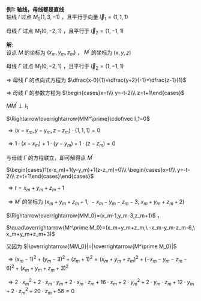 **例1: 轴线，母线都是直线**  
轴线 $l$ 过点 $M_0(1,3,-1)$ ，且平行于向量 $\vec l_1=(1,1,1)$  
  
母线 $\Gamma$ 过点 $M_1(0,-2,1)$ ，且平行于 $\vec l_2=(1,-1,1)$  
  
**解**:  
设点 $M$ 的坐标为 $(x_m,y_m,z_m)$ ， $M^\prime$ 的坐标为 $(x,y,z)$  
  
母线 $\Gamma$ 过点 $M_1(0,-2,1)$ ，且平行于 $\vec l_2=(1,-1,1)$  
  
$\Rightarrow$ 母线 $\Gamma$ 的点向式方程为 $\dfrac{x-0}{1}=\dfrac{y+2}{-1}=\dfrac{z-1}{1}$  
  
$\Rightarrow$ 母线 $\Gamma$ 的参数方程为 $\begin{cases}x=t\\\ y=-t-2\\\ z=t+1\end{cases}$  
  
${MM^\prime}\perp l_1$  
  
$\Rightarrow\overrightarrow{MM^\prime}\cdot\vec l_1=0$  
  
$\Rightarrow(x-x_m,y-y_m,z-z_m)\cdot(1,1,1)=0$  
  
$\Rightarrow1\cdot(x-x_m)+1\cdot(y-y_m)+1\cdot(z-z_m)=0$  
  
与母线 $\Gamma$ 的方程联立，即可解得点 $M^\prime$  
  
$\begin{cases}1(x-x_m)+1(y-y_m)+1(z-z_m)=0\\\ \begin{cases}x=t\\\ y=-t-2\\\ z=t+1\end{cases}\end{cases}$  
  
$\Rightarrow t=x_m+y_m+z_m+1$  
  
$\Rightarrow M^\prime$ 的坐标为 $(x_m+y_m+z_m+1,\ -x_m-y_m-z_m-3,\ x_m+y_m+z_m+2)$  
  
$\Rightarrow\overrightarrow{MM_0}=(x_m-1,y_m-3,z_m+1)$ ，  
  
$\quad\overrightarrow{M^\prime M_0}=(x_m+y_m+z_m,\ -x_m-y_m-z_m-6,\ x_m+y_m+z_m+3)$  
  
又因为 $|\overrightarrow{MM_0}|=|\overrightarrow{M^\prime M_0}|$  
  
$\Rightarrow(x_m-1)^2+(y_m-3)^2+(z_m+1)^2=(x_m+y_m+z_m)^2+(-x_m-y_m-z_m-6)^2+(x_m+y_m+z_m+3)^2$  
  
$\Rightarrow 2\cdot x_m^2 + 2\cdot x_m\cdot y_m + 2\cdot x_m\cdot z_m + 16\cdot x_m + 2\cdot y_m^2 + 2\cdot y_m\cdot z_m + 12\cdot y_m + 2\cdot z_m^2 + 20\cdot z_m + 56=0$  
